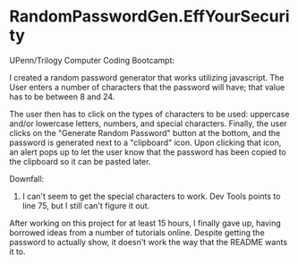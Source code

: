 # RandomPasswordGen.EffYourSecurity
UPenn/Trilogy Computer Coding Bootcampt: 

I created a random password generator that works utilizing javascript. The User enters a number of characters that the password will have; that value has to be between 8 and 24. 

The user then has to click on the types of characters to be used: uppercase and/or lowercase letters, numbers, and special characters. Finally, the user clicks on the "Generate Random Password" button at the bottom, and the password is generated next to a "clipboard" icon. Upon clicking that icon, an alert pops up to let the user know that the password has been copied to the clipboard so it can be pasted later. 

Downfall:

1. I can't seem to get the special characters to work. Dev Tools points to line 75, but I still can't figure it out. 


After working on this project for at least 15 hours, I finally gave up, having borrowed ideas from a number of tutorials online. Despite getting the password to actually show, it doesn't work the way that the README wants it to. 




